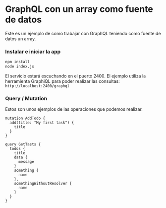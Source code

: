 # GraphQL con un array como fuente de datos
Este es un ejemplo de como trabajar con GraphQL teniendo como fuente de datos un array.

### Instalar e iniciar la app
```sh
npm install
node index.js
```

El servicio estará escuchando en el puerto 2400. El ejemplo utiliza la herramienta GraphiQL para poder realizar las consultas: ```http://localhost:2400/graphql```

### Query / Mutation
Estos son unos ejemplos de las operaciones que podemos realizar.
```
mutation AddTodo {
  add(title: "My first task") {
    title
  }
}

query GetTasts {
  todos {
    title
    data {
      message
    }
    something {
      name
    },
    somethingWithoutResolver {
      name
    }
  }
}
```
